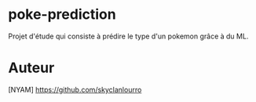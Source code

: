 # poke-prediction

Projet d'étude qui consiste à prédire le type d'un pokemon grâce à du ML.

# Auteur

[NYAM] https://github.com/skyclanlourro
